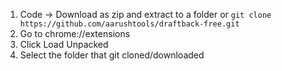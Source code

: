 1. Code -> Download as zip and extract to a folder or `git clone https://github.com/aarushtools/draftback-free.git`
2. Go to chrome://extensions
3. Click Load Unpacked
4. Select the folder that git cloned/downloaded
